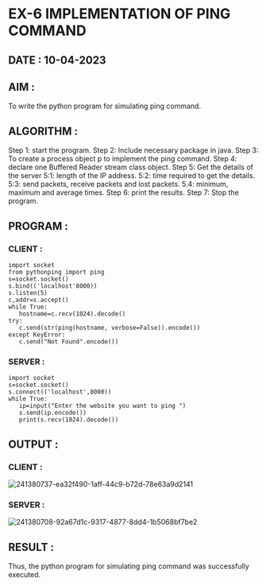 # EX-6 IMPLEMENTATION OF PING COMMAND
## DATE : 10-04-2023
## AIM  :
To write the python program for simulating ping command.

## ALGORITHM :
Step 1: start the program.
Step 2: Include necessary package in java.
Step 3: To create a process object p to implement the ping command.
Step 4: declare one Buffered Reader stream class object.
Step 5: Get the details of the server
 5:1: length of the IP address.
 5:2: time required to get the details.
 5:3: send packets, receive packets and lost packets. 
 5.4: minimum, maximum and average times.
Step 6: print the results. 
Step 7: Stop the program.
## PROGRAM :
### CLIENT :
```
import socket
from pythonping import ping
s=socket.socket()
s.bind(('localhost'8000))
s.listen(5)
c,addr=s.accept()
while True:
   hostname=c.recv(1024).decode()
try:
   c.send(str(ping(hostname, verbose=False)).encode())
except KeyError:
   c.send("Not Found".encode())
 ```
### SERVER :
```
import socket
s=socket.socket()
s.connect(('localhost',8000))
while True:
   ip=input("Enter the website you want to ping ")
   s.send(ip.encode())
   print(s.recv(1024).decode())
 ```

## OUTPUT :
### CLIENT :

![241380737-ea32f490-1aff-44c9-b72d-78e63a9d2141](https://github.com/Mena-Rossini/EX-6/assets/102855266/e59f602a-e4ee-420d-8332-f77234a32dd0)

### SERVER :
![241380708-92a67d1c-9317-4877-8dd4-1b5068bf7be2](https://github.com/Mena-Rossini/EX-6/assets/102855266/52d9cc3e-9a3b-4e1b-861e-1272601572bd)


## RESULT :
Thus, the python program for simulating ping command was successfully executed.
